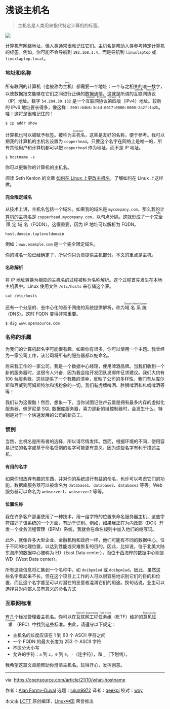 [#]: subject: "What is a hostname?"
[#]: via: "https://opensource.com/article/21/10/what-hostname"
[#]: author: "Alan Formy-Duval https://opensource.com/users/alanfdoss"
[#]: collector: "lujun9972"
[#]: translator: "geekpi"
[#]: reviewer: "wxy"
[#]: publisher: " "
[#]: url: " "

浅谈主机名
======

> 主机名是人类用来指代特定计算机的标签。

![](https://img.linux.net.cn/data/attachment/album/202110/19/134329lwni9tlq9h3u4f4o.jpg)

计算机有网络地址，但人类通常很难记住它们。主机名是帮助人类参考特定计算机的标签。例如，你可能不会导航到 `192.168.1.4`，而是导航到 `linuxlaptop` 或 `linuxlaptop.local`。

### 地址和名称

所有联网的计算机（也被称为<ruby>主机<rt>host</rt></ruby>）都需要一个地址：一个与之相关的唯一数字，以使数据报文能够在它们之间进行正确的数据通信。这就是所谓的<ruby>互联网协议<rt>Internet Protocol</rt></ruby>（IP）地址。数字 `54.204.39.132` 是一个<ruby>互联网协议第四版<rt>Internet Protocol version 4</rt></ruby>（IPv4）地址。较新的 IPv6 地址要长得多，像这样：`2001:0db6:3c4d:0017:0000:0000:2a2f:1a2b`。 哇！这将是很难记住的！

```
$ ip addr show
```

计算机也可以被赋予标签。被称为<ruby>主机名<rt>hostname</rt></ruby>，这些是友好的名称，便于参考。我可以把我的计算机的主机名设置为 `copperhead`。只要这个名字在网络上是唯一的，所有其他用户和计算机都可以把 `copperhead` 作为地址，而不是 IP 地址。

```
$ hostname -s
```

你可以更新你的计算机的主机名。

阅读 Seth Kenlon 的文章 [如何在 Linux 上更改主机名][2]，了解如何在 Linux 上这样做。

#### 完全限定域名

从技术上讲，主机名包括一个域名。如果我的域名是 `mycompany.com`，那么我的计算机的主机名是 `copperhead.mycompany.com`，以句点分隔。这就形成了一个<ruby>完全限定域名<rt>fully qualified domain name</rt></ruby>（FQDN）。这很重要，因为 IP 地址可以解析为 FQDN。

```
host.domain.topleveldomain
```

例如：`www.example.com` 是一个完全限定域名。

你的域名一般已经确定了，所以你只负责提供主机部分。本文的重点是主机。

#### 名称解析

将 IP 地址转换为相应的主机名的过程被称为名称解析。这个过程首先发生在本地主机表中。Linux 使用文件 `/etc/hosts` 来存储这个表。

```
cat /etc/hosts
```

还有一个分层的、去中心化的基于网络的系统提供解析，称为<ruby>域名系统<rt>Domain Name System</rt></ruby>（DNS）。这时 FQDN 变得非常重要。


```
$ dig www.opensource.com
```

### 名称的乐趣

为我们的计算机起名字可能很有趣。如果你有很多，你可以使用一个主题。我曾经为一家公司工作，该公司将所有的服务器都以蛇命名。

后来我工作的一家公司，我是一个数据中心经理，使用啤酒品牌。当我们收到一个新的服务器时，这很令人兴奋，因为我会给开发团队发邮件征求建议。我们大约有 100 台服务器。这些提供了一个有趣的清单，反映了公司的多样性。我们有从库尔斯和百威到阿姆斯特尔和浅粉象的一切。我们有虎牌啤酒、胜狮啤酒和札幌啤酒等等！

我们认为这很酷！然后，想象一下，当你试图记住卢云堡是拥有最多内存的虚拟化服务器，佩罗尼是 SQL 数据库服务器，喜力是新的域控制器时，会发生什么，特别是对于一个快速发展的公司的新员工。

### 惯例

当然，主机名是所有者的选择，所以请尽情发挥。然而，根据环境的不同，使用容易记忆的名字或基于命名惯例的名字可能更有意义，因为这些名字有利于描述主机。

#### 有用的名字

如果你想放弃有趣的东西，并对你的系统进行有益的命名，也许可以考虑它们的功能。数据库服务器可以被命名为 `database1`、`database2`、`database3` 等等。Web 服务器可以命名为 `webserver1`、`webserver2` 等等。

#### 位置名称

我在许多客户那里使用了一种技术，用一组字符的位置来命名服务器主机，这些字符描述了该系统的一个方面，有助于识别。例如，如果我正在为内政部（DOI）开发一个业务流程管理（BPM）系统，我就会在命名规则中加入他们的缩写词。

此外，就像许多大型企业、金融机构和政府一样，他们可能有不同的数据中心，位于不同的地理位置，以达到性能或灾难恢复的目的。因此，比如说，位于北美大陆东海岸的数据中心被称为 ED（East Data center），而位于西海岸的数据中心则是 WD（West Data center）。

所有这些信息将汇集到一个名称中，如 `doibpm1ed` 或 `doibpm1wd`。因此，虽然这些名字看起来不长，但在这个项目上工作的人可以很容易地识别它们的目的和位置，而且这个名字甚至可以对潜在的恶意者混淆它们的用途。换句话说，业主可以选择只对内部人员有意义的命名方式 

### 互联网标准

有几个标准管理着主机名。你可以在<ruby>互联网工程任务组<rt>Internet Engineering Task Force</rt></ruby>（IETF）维护的<ruby>意见征求<rt>Requests for Comment</rt></ruby>（RFC）中找到这些标准。由此，请遵守以下规定：

  * 主机名的长度应该在 1 到 63 个 ASCII 字符之间
  * 一个 FQDN 的最大长度为 253 个 ASCII 字符
  * 不区分大小写
  * 允许的字符：`a` 到 `z`，`0` 到 `9`，`-`（连字符），和 `_`（下划线）。

我希望这篇文章能帮助你澄清主机名。玩得开心，发挥创意。

--------------------------------------------------------------------------------

via: https://opensource.com/article/21/10/what-hostname

作者：[Alan Formy-Duval][a]
选题：[lujun9972][b]
译者：[geekpi](https://github.com/geekpi)
校对：[wxy](https://github.com/wxy)

本文由 [LCTT](https://github.com/LCTT/TranslateProject) 原创编译，[Linux中国](https://linux.cn/) 荣誉推出

[a]: https://opensource.com/users/alanfdoss
[b]: https://github.com/lujun9972
[1]: https://opensource.com/sites/default/files/styles/image-full-size/public/lead-images/browser_screen_windows_files.png?itok=kLTeQUbY (Computer screen with files or windows open)
[2]: https://opensource.com/article/21/10/how-change-hostname-linux
